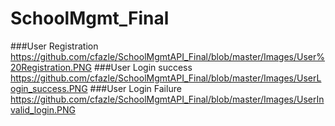 # SchoolMgmt_Final
###User Registration
https://github.com/cfazle/SchoolMgmtAPI_Final/blob/master/Images/User%20Registration.PNG
###User Login success
https://github.com/cfazle/SchoolMgmtAPI_Final/blob/master/Images/UserLogin_success.PNG
###User Login Failure
https://github.com/cfazle/SchoolMgmtAPI_Final/blob/master/Images/UserInvalid_login.PNG
